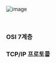 ![image](https://user-images.githubusercontent.com/50320556/172038349-b9225d71-f665-4bed-a6e3-723c40a10cc0.png)  

<br>

### OSI 7계층





### TCP/IP 프로토콜


